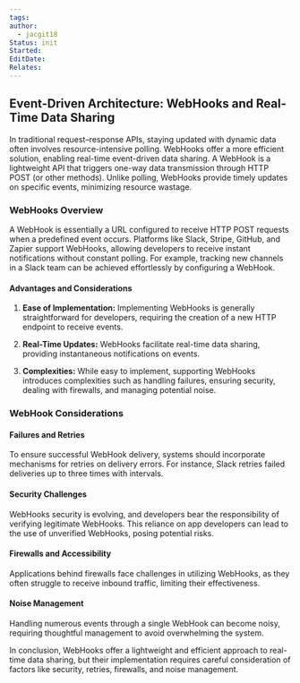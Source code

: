 ```yaml
---
tags: 
author:
  - jacgit18
Status: init
Started: 
EditDate: 
Relates:
---
```

## Event-Driven Architecture: WebHooks and Real-Time Data Sharing

In traditional request–response APIs, staying updated with dynamic data often involves resource-intensive polling. WebHooks offer a more efficient solution, enabling real-time event-driven data sharing. A WebHook is a lightweight API that triggers one-way data transmission through HTTP POST (or other methods). Unlike polling, WebHooks provide timely updates on specific events, minimizing resource wastage.

### WebHooks Overview

A WebHook is essentially a URL configured to receive HTTP POST requests when a predefined event occurs. Platforms like Slack, Stripe, GitHub, and Zapier support WebHooks, allowing developers to receive instant notifications without constant polling. For example, tracking new channels in a Slack team can be achieved effortlessly by configuring a WebHook.

#### Advantages and Considerations

1. **Ease of Implementation:** Implementing WebHooks is generally straightforward for developers, requiring the creation of a new HTTP endpoint to receive events.

2. **Real-Time Updates:** WebHooks facilitate real-time data sharing, providing instantaneous notifications on events.

3. **Complexities:** While easy to implement, supporting WebHooks introduces complexities such as handling failures, ensuring security, dealing with firewalls, and managing potential noise.

### WebHook Considerations

#### Failures and Retries

To ensure successful WebHook delivery, systems should incorporate mechanisms for retries on delivery errors. For instance, Slack retries failed deliveries up to three times with intervals.

#### Security Challenges

WebHooks security is evolving, and developers bear the responsibility of verifying legitimate WebHooks. This reliance on app developers can lead to the use of unverified WebHooks, posing potential risks.

#### Firewalls and Accessibility

Applications behind firewalls face challenges in utilizing WebHooks, as they often struggle to receive inbound traffic, limiting their effectiveness.

#### Noise Management

Handling numerous events through a single WebHook can become noisy, requiring thoughtful management to avoid overwhelming the system.

In conclusion, WebHooks offer a lightweight and efficient approach to real-time data sharing, but their implementation requires careful consideration of factors like security, retries, firewalls, and noise management.